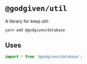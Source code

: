 # `@godgiven/util`

A library for keep util:

```bash
yarn add @godgiven/database
```

## Uses

```typescript
import * from '@godgiven/database';
```
